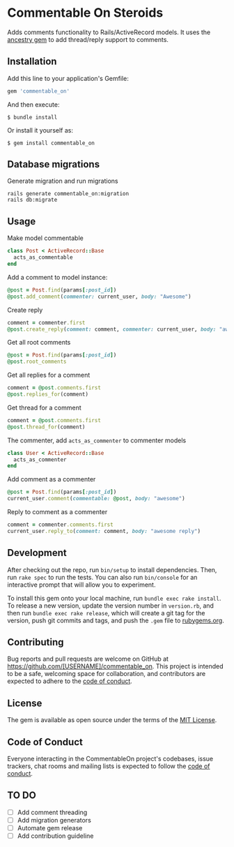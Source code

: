 # Commentable On Steroids 

Adds comments functionality to Rails/ActiveRecord models. It uses the [ancestry gem](https://github.com/stefankroes/ancestry) to add thread/reply support to comments.

## Installation

Add this line to your application's Gemfile:

```ruby
gem 'commentable_on'
```

And then execute:

    $ bundle install

Or install it yourself as:

    $ gem install commentable_on

## Database migrations

Generate migration and run migrations

```shell
rails generate commentable_on:migration
rails db:migrate
```

## Usage

Make model commentable

```ruby
class Post < ActiveRecord::Base
  acts_as_commentable
end
```

Add a comment to model instance:
  ```ruby
  @post = Post.find(params[:post_id])
  @post.add_comment(commenter: current_user, body: "Awesome")
   ```

Create reply
```ruby
comment = commenter.first
@post.create_reply(comment: comment, commenter: current_user, body: "awesome reply")
```

Get all root comments
```ruby
@post = Post.find(params[:post_id])
@post.root_comments
```

Get all replies for a comment
```ruby
comment = @post.comments.first
@post.replies_for(comment)
```

Get thread for a comment
```ruby
comment = @post.comments.first
@post.thread_for(comment)
```

The commenter, add `acts_as_commenter` to commenter models
```ruby
class User < ActiveRecord::Base
  acts_as_commenter
end
```

Add comment as a commenter
```ruby
@post = Post.find(params[:post_id])
current_user.comment(commentable: @post, body: "awesome")
```

Reply to comment as a commenter
```ruby
comment = commenter.comments.first
current_user.reply_to(comment: comment, body: "awesome reply")
```
  
## Development

After checking out the repo, run `bin/setup` to install dependencies. Then, run `rake spec` to run the tests. You can also run `bin/console` for an interactive prompt that will allow you to experiment.

To install this gem onto your local machine, run `bundle exec rake install`. To release a new version, update the version number in `version.rb`, and then run `bundle exec rake release`, which will create a git tag for the version, push git commits and tags, and push the `.gem` file to [rubygems.org](https://rubygems.org).

## Contributing

Bug reports and pull requests are welcome on GitHub at https://github.com/[USERNAME]/commentable_on. This project is intended to be a safe, welcoming space for collaboration, and contributors are expected to adhere to the [code of conduct](https://github.com/[USERNAME]/commentable_on/blob/master/CODE_OF_CONDUCT.md).


## License

The gem is available as open source under the terms of the [MIT License](https://opensource.org/licenses/MIT).

## Code of Conduct

Everyone interacting in the CommentableOn project's codebases, issue trackers, chat rooms and mailing lists is expected to follow the [code of conduct](https://github.com/[USERNAME]/commentable_on/blob/master/CODE_OF_CONDUCT.md).

## TO DO

- [ ] Add comment threading
- [ ] Add migration generators 
- [ ] Automate gem release
- [ ] Add contribution guideline
